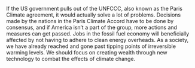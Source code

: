 If the US government pulls out of the UNFCCC, also known as the Paris Climate agreement, it would actually solve a lot of problems. Decisions made by the nations in the Paris Climate Accord have to be done by consensus, and if America isn’t a part of the group, more actions and measures can get passed. Jobs in the fossil fuel economy will beneficially affected by not having to adhere to clean energy overheads. As a society, we have already reached and gone past tipping points of irreversible warming levels. We should focus on creating wealth through new technology to combat the effects of climate change.  
